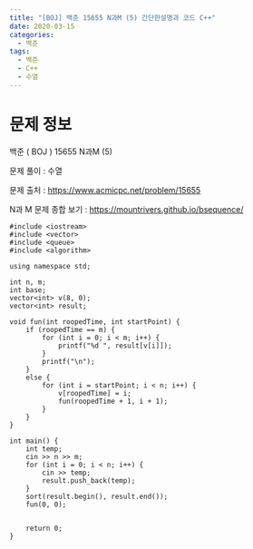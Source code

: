 ```yaml
---
title: "[BOJ] 백준 15655 N과M (5) 간단한설명과 코드 C++"
date: 2020-03-15
categories: 
  - 백준
tags: 
  - 백준
  - C++
  - 수열
---
```

# 문제 정보
백준 ( BOJ ) 15655 N과M (5)

문제 풀이 : 수열

문제 출처 : https://www.acmicpc.net/problem/15655


N과 M 문제 종합 보기 : https://mountrivers.github.io/bsequence/


```
#include <iostream>
#include <vector>
#include <queue>
#include <algorithm>

using namespace std;

int n, m;
int base;
vector<int> v(8, 0);
vector<int> result;

void fun(int roopedTime, int startPoint) {
	if (roopedTime == m) {
		for (int i = 0; i < m; i++) {
			printf("%d ", result[v[i]]);
		}
		printf("\n");
	}
	else {
		for (int i = startPoint; i < n; i++) {
			v[roopedTime] = i;
			fun(roopedTime + 1, i + 1);
		}
	}
}

int main() {
	int temp;
	cin >> n >> m;
	for (int i = 0; i < n; i++) {
		cin >> temp;
		result.push_back(temp);
	}
	sort(result.begin(), result.end());
	fun(0, 0);


	return 0;
}
```
